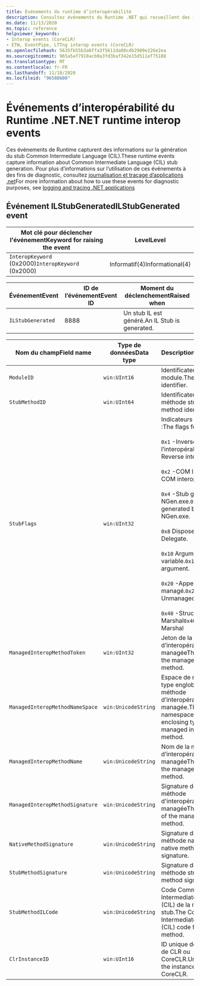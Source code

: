 ```yaml
---
title: Événements du runtime d’interopérabilité
description: Consultez événements du Runtime .NET qui recueillent des informations de diagnostic spécifiques à l’interopérabilité.
ms.date: 11/13/2020
ms.topic: reference
helpviewer_keywords:
- Interop events (CoreCLR)
- ETW, EventPipe, LTTng interop events (CoreCLR)
ms.openlocfilehash: 5635fb55b3a6ffa3f5611da80cdb2909e226e2ea
ms.sourcegitcommit: 965a5af7918acb0a3fd3baf342e15d511ef75188
ms.translationtype: MT
ms.contentlocale: fr-FR
ms.lasthandoff: 11/18/2020
ms.locfileid: "96588600"
---
```

# <a name="net-runtime-interop-events"></a><span data-ttu-id="273f1-103">Événements d’interopérabilité du Runtime .NET</span><span class="sxs-lookup"><span data-stu-id="273f1-103">.NET runtime interop events</span></span>

<span data-ttu-id="273f1-104">Ces événements de Runtime capturent des informations sur la génération du stub Common Intermediate Language (CIL).</span><span class="sxs-lookup"><span data-stu-id="273f1-104">These runtime events capture information about Common Intermediate Language (CIL) stub generation.</span></span> <span data-ttu-id="273f1-105">Pour plus d’informations sur l’utilisation de ces événements à des fins de diagnostic, consultez [journalisation et traçage d’applications .net](../../core/diagnostics/logging-tracing.md)</span><span class="sxs-lookup"><span data-stu-id="273f1-105">For more information about how to use these events for diagnostic purposes, see [logging and tracing .NET applications](../../core/diagnostics/logging-tracing.md)</span></span>

## <a name="ilstubgenerated-event"></a><span data-ttu-id="273f1-106">Événement ILStubGenerated</span><span class="sxs-lookup"><span data-stu-id="273f1-106">ILStubGenerated event</span></span>

|<span data-ttu-id="273f1-107">Mot clé pour déclencher l'événement</span><span class="sxs-lookup"><span data-stu-id="273f1-107">Keyword for raising the event</span></span>|<span data-ttu-id="273f1-108">Level</span><span class="sxs-lookup"><span data-stu-id="273f1-108">Level</span></span>|
|-----------------------------------|-----------|
|<span data-ttu-id="273f1-109">`InteropKeyword` (0x2000)</span><span class="sxs-lookup"><span data-stu-id="273f1-109">`InteropKeyword` (0x2000)</span></span>|<span data-ttu-id="273f1-110">Informatif(4)</span><span class="sxs-lookup"><span data-stu-id="273f1-110">Informational(4)</span></span>|
  
|<span data-ttu-id="273f1-111">Événement</span><span class="sxs-lookup"><span data-stu-id="273f1-111">Event</span></span>|<span data-ttu-id="273f1-112">ID de l’événement</span><span class="sxs-lookup"><span data-stu-id="273f1-112">Event ID</span></span>|<span data-ttu-id="273f1-113">Moment du déclenchement</span><span class="sxs-lookup"><span data-stu-id="273f1-113">Raised when</span></span>|
|-----------|--------------|-----------------|
|`ILStubGenerated`|<span data-ttu-id="273f1-114">88</span><span class="sxs-lookup"><span data-stu-id="273f1-114">88</span></span>|<span data-ttu-id="273f1-115">Un stub IL est généré.</span><span class="sxs-lookup"><span data-stu-id="273f1-115">An IL Stub is generated.</span></span>|

|<span data-ttu-id="273f1-116">Nom du champ</span><span class="sxs-lookup"><span data-stu-id="273f1-116">Field name</span></span>|<span data-ttu-id="273f1-117">Type de données</span><span class="sxs-lookup"><span data-stu-id="273f1-117">Data type</span></span>|<span data-ttu-id="273f1-118">Description</span><span class="sxs-lookup"><span data-stu-id="273f1-118">Description</span></span>|
|----------------|---------------|-----------------|
|`ModuleID`|`win:UInt16`|<span data-ttu-id="273f1-119">Identificateur de module.</span><span class="sxs-lookup"><span data-stu-id="273f1-119">The module identifier.</span></span>|
|`StubMethodID`|`win:UInt64`|<span data-ttu-id="273f1-120">Identificateur de la méthode stub</span><span class="sxs-lookup"><span data-stu-id="273f1-120">The stub method identifier.</span></span>|
|`StubFlags`|`win:UInt32`|<span data-ttu-id="273f1-121">Indicateurs du stub :</span><span class="sxs-lookup"><span data-stu-id="273f1-121">The flags for the stub:</span></span><br /><br /> <span data-ttu-id="273f1-122">`0x1` -Inverser l’interopérabilité.</span><span class="sxs-lookup"><span data-stu-id="273f1-122">`0x1` - Reverse interop.</span></span><br /><br /> <span data-ttu-id="273f1-123">`0x2` -COM Interop.</span><span class="sxs-lookup"><span data-stu-id="273f1-123">`0x2` - COM interop.</span></span><br /><br /> <span data-ttu-id="273f1-124">`0x4` -Stub généré par NGen.exe.</span><span class="sxs-lookup"><span data-stu-id="273f1-124">`0x4` - Stub generated by NGen.exe.</span></span><br /><br /> <span data-ttu-id="273f1-125">`0x8` Disposer.</span><span class="sxs-lookup"><span data-stu-id="273f1-125">`0x8` - Delegate.</span></span><br /><br /> <span data-ttu-id="273f1-126">`0x10` Argument de variable.</span><span class="sxs-lookup"><span data-stu-id="273f1-126">`0x10` - Variable argument.</span></span><br /><br /> <span data-ttu-id="273f1-127">`0x20` -Appelé non managé.</span><span class="sxs-lookup"><span data-stu-id="273f1-127">`0x20` - Unmanaged callee.</span></span><br /><br /> <span data-ttu-id="273f1-128">`0x40` -Struct Marshal</span><span class="sxs-lookup"><span data-stu-id="273f1-128">`0x40` - Struct Marshal</span></span>|
|`ManagedInteropMethodToken`|`win:UInt32`|<span data-ttu-id="273f1-129">Jeton de la méthode d’interopérabilité managée</span><span class="sxs-lookup"><span data-stu-id="273f1-129">The token for the managed interop method.</span></span>|
|`ManagedInteropMethodNameSpace`|`win:UnicodeString`|<span data-ttu-id="273f1-130">Espace de noms et type englobant de la méthode d’interopérabilité managée.</span><span class="sxs-lookup"><span data-stu-id="273f1-130">The namespace and enclosing type of the managed interop method.</span></span>|
|`ManagedInteropMethodName`|`win:UnicodeString`|<span data-ttu-id="273f1-131">Nom de la méthode d’interopérabilité managée</span><span class="sxs-lookup"><span data-stu-id="273f1-131">The name of the managed interop method.</span></span>|
|`ManagedInteropMethodSignature`|`win:UnicodeString`|<span data-ttu-id="273f1-132">Signature de la méthode d'interopérabilité managée</span><span class="sxs-lookup"><span data-stu-id="273f1-132">The signature of the managed interop method.</span></span>|
|`NativeMethodSignature`|`win:UnicodeString`|<span data-ttu-id="273f1-133">Signature de la méthode native</span><span class="sxs-lookup"><span data-stu-id="273f1-133">The native method signature.</span></span>|
|`StubMethodSignature`|`win:UnicodeString`|<span data-ttu-id="273f1-134">Signature de la méthode stub</span><span class="sxs-lookup"><span data-stu-id="273f1-134">The stub method signature.</span></span>|
|`StubMethodILCode`|`win:UnicodeString`|<span data-ttu-id="273f1-135">Code Common Intermediate Language (CIL) de la méthode stub.</span><span class="sxs-lookup"><span data-stu-id="273f1-135">The Common Intermediate Language (CIL) code for the stub method.</span></span>|
|`ClrInstanceID`|`win:UInt16`|<span data-ttu-id="273f1-136">ID unique de l'instance de CLR ou CoreCLR.</span><span class="sxs-lookup"><span data-stu-id="273f1-136">Unique ID for the instance of CLR or CoreCLR.</span></span>|
